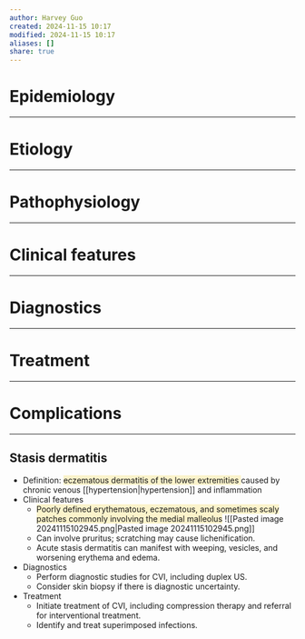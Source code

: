 ```yaml
---
author: Harvey Guo
created: 2024-11-15 10:17
modified: 2024-11-15 10:17
aliases: []
share: true
---
```

# Epidemiology
---


# Etiology
---


# Pathophysiology
---


# Clinical features
---


# Diagnostics
---


# Treatment
---

# Complications
---
## Stasis dermatitis
- Definition: <span style="background:rgba(240, 200, 0, 0.2)">eczematous dermatitis of the lower extremities </span>caused by chronic venous [[hypertension|hypertension]] and inflammation
- Clinical features
	- <span style="background:rgba(240, 200, 0, 0.2)">Poorly defined erythematous, eczematous, and sometimes scaly patches commonly involving the medial malleolus</span>  ![[Pasted image 20241115102945.png|Pasted image 20241115102945.png]]
	- Can involve pruritus; scratching may cause lichenification.
	- Acute stasis dermatitis can manifest with weeping, vesicles, and worsening erythema and edema.
- Diagnostics
	- Perform diagnostic studies for CVI, including duplex US.
	- Consider skin biopsy if there is diagnostic uncertainty.
- Treatment
	- Initiate treatment of CVI, including compression therapy and referral for interventional treatment.
	- Identify and treat superimposed infections.
